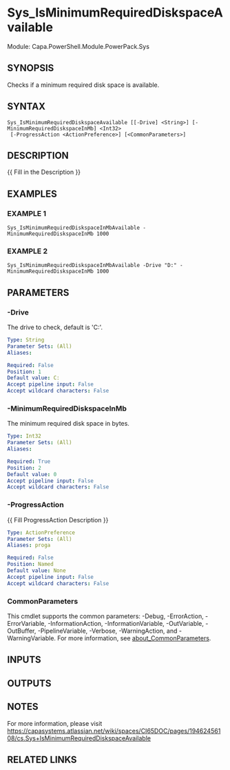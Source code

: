 # Sys_IsMinimumRequiredDiskspaceAvailable

Module: Capa.PowerShell.Module.PowerPack.Sys

## SYNOPSIS
Checks if a minimum required disk space is available.

## SYNTAX

```
Sys_IsMinimumRequiredDiskspaceAvailable [[-Drive] <String>] [-MinimumRequiredDiskspaceInMb] <Int32>
 [-ProgressAction <ActionPreference>] [<CommonParameters>]
```

## DESCRIPTION
{{ Fill in the Description }}

## EXAMPLES

### EXAMPLE 1
```
Sys_IsMinimumRequiredDiskspaceInMbAvailable -MinimumRequiredDiskspaceInMb 1000
```

### EXAMPLE 2
```
Sys_IsMinimumRequiredDiskspaceInMbAvailable -Drive "D:" -MinimumRequiredDiskspaceInMb 1000
```

## PARAMETERS

### -Drive
The drive to check, default is 'C:'.

```yaml
Type: String
Parameter Sets: (All)
Aliases:

Required: False
Position: 1
Default value: C:
Accept pipeline input: False
Accept wildcard characters: False
```

### -MinimumRequiredDiskspaceInMb
The minimum required disk space in bytes.

```yaml
Type: Int32
Parameter Sets: (All)
Aliases:

Required: True
Position: 2
Default value: 0
Accept pipeline input: False
Accept wildcard characters: False
```

### -ProgressAction
{{ Fill ProgressAction Description }}

```yaml
Type: ActionPreference
Parameter Sets: (All)
Aliases: proga

Required: False
Position: Named
Default value: None
Accept pipeline input: False
Accept wildcard characters: False
```

### CommonParameters
This cmdlet supports the common parameters: -Debug, -ErrorAction, -ErrorVariable, -InformationAction, -InformationVariable, -OutVariable, -OutBuffer, -PipelineVariable, -Verbose, -WarningAction, and -WarningVariable. For more information, see [about_CommonParameters](http://go.microsoft.com/fwlink/?LinkID=113216).

## INPUTS

## OUTPUTS

## NOTES
For more information, please visit https://capasystems.atlassian.net/wiki/spaces/CI65DOC/pages/19462456108/cs.Sys+IsMinimumRequiredDiskspaceAvailable

## RELATED LINKS
